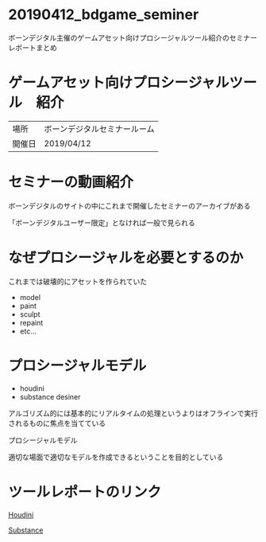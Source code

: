 # 20190412_bdgame_seminer
ボーンデジタル主催のゲームアセット向けプロシージャルツール紹介のセミナーレポートまとめ

# ゲームアセット向けプロシージャルツール　紹介

|||
|---|---|
|場所|ボーンデジタルセミナールーム|  
|開催日|2019/04/12|
  

# セミナーの動画紹介

  

ボーンデジタルのサイトの中にこれまで開催したセミナーのアーカイブがある

  

「ボーンデジタルユーザー限定」となければ一般で見られる

  
  

# なぜプロシージャルを必要とするのか

  

これまでは破壊的にアセットを作られていた

- model
- paint
- sculpt
- repaint
- etc...

 

# プロシージャルモデル

  
- houdini
- substance desiner

アルゴリズム的には基本的にリアルタイムの処理というよりはオフラインで実行されるものに焦点を当てている

プロシージャルモデル

適切な場面で適切なモデルを作成できるということを目的としている

# ツールレポートのリンク

[Houdini](https://gist.github.com/KTA552/a4eca288f75761da113336abb09c3397)

[Substance](https://gist.github.com/KTA552/a69eff6328e0edd515927805ce02a62a)
